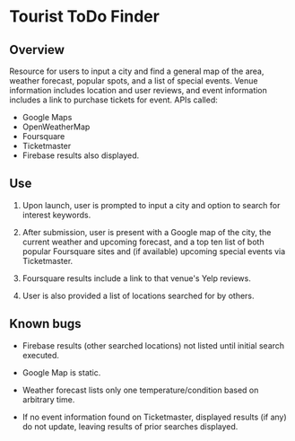 # Tourist ToDo Finder

## Overview

Resource for users to input a city and find a general map of the area, weather forecast, popular spots, and a list of special events. Venue information includes location and user reviews, and event information includes a link to purchase tickets for event.
APIs called:
- Google Maps
- OpenWeatherMap
- Foursquare
- Ticketmaster
- Firebase results also displayed.

## Use

1. Upon launch, user is prompted to input a city and option to search for interest keywords. 

2. After submission, user is present with a Google map of the city, the current weather and upcoming forecast, and a top ten list of both popular Foursquare sites and (if available) upcoming special events via Ticketmaster.

3. Foursquare results include a link to that venue's Yelp reviews.

4. User is also provided a list of locations searched for by others. 

## Known bugs

- Firebase results (other searched locations) not listed until initial search executed.

- Google Map is static.

- Weather forecast lists only one temperature/condition based on arbitrary time.

- If no event information found on Ticketmaster, displayed results (if any) do not update, leaving results of prior searches displayed.